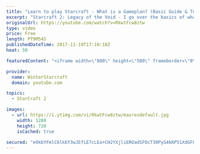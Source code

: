 ```yaml
---
title: "Learn to play Starcraft - What is a Gameplan? (Basic Guide & Tutorial)"
excerpt: "Starcraft 2: Legacy of the Void - I go over the basics of what a gameplan in starcraft 2 is and how to put one together.  Note this is not a guide on WHAT gameplan you should be using as each race!"
originalUrl: https://youtube.com/watch?v=RkwtFcw8ztw
type: video
price: Free
length: PT9M54S
publishedDateTime: 2017-11-19T17:10:18Z
heat: 50

featuredContent: "<iframe width=\"800\" height=\"500\" frameborder=\"0\" src=\"https://www.youtube.com/embed/RkwtFcw8ztw\" allow=\"accelerometer; autoplay; encrypted-media; gyroscope; picture-in-picture\" allowfullscreen></iframe>"

provider:
  name: WinterStarcraft
  domain: youtube.com

topics:
  - StarCraft 2

images:
  - url: https://i.ytimg.com/vi/RkwtFcw8ztw/maxresdefault.jpg
    width: 1280
    height: 720
    isCached: true

secured: "e9kbYFmlC6lk6Y3wJEfLE7cLEa+CH2YXjliEROadSFOcT30PyG4kKP51XdGFQob7hwrnM/RJfdP+n/5e2faJ8UWekfwiVMWXlb31RfgMNe20EBTuS3CUDwDEubq5Rmw8A7Hp0BTI8ukwPH1WNw5kk1aLc2SNzuna+eysXu+ga6pplhvBqI+bw/fJN8Ezg98b+7Sk2JnwjvQIN5gVXDb7VmD/Tl8KC5gY1nYihuRaln0RzPr6LEeS70dkbU2pWKBbHs7yUGEI6128jtvEXfR7hD4RPhL2goz06jVpm6AuI03XVbFYFajN4FtwAVgukG3wmnJ0VLGXgLMRrerucp7kxouNKNfq9SSY91ZAhpV6Us8dO4imkVfa6Mp4pviTJmGBXAGZGL6hH4yJbMrCQF3hRJQdGQ4nNBdoLYbuXegETXE=;7GVGrcYoeI4Nmz1pJ50Hgg=="
---
```


